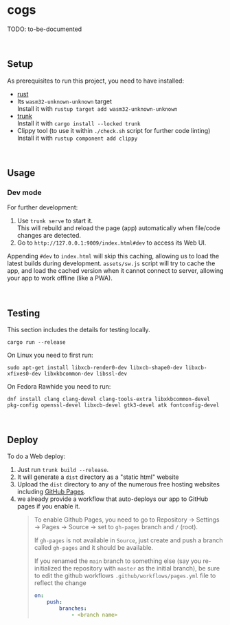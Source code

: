 # cogs

TODO: to-be-documented

<br/>

## Setup

As prerequisites to run this project, you need to have installed:

-   [rust](https://www.rust-lang.org/tools/install)
-   Its `wasm32-unknown-unknown` target\
    Install it with `rustup target add wasm32-unknown-unknown`
-   [trunk](https://trunkrs.dev/)\
    Install it with `cargo install --locked trunk`
-   Clippy tool (to use it within `./check.sh` script for further code linting)\
    Install it with `rustup component add clippy`

<br/>

## Usage

### Dev mode

For further development:

1. Use `trunk serve` to start it.\
   This will rebuild and reload the page (app) automatically when file/code changes are detected.
2. Go to `http://127.0.0.1:9009/index.html#dev` to access its Web UI.

Appending `#dev` to `index.html` will skip this caching, allowing us to load the latest builds during development. `assets/sw.js` script will try to cache the app, and load the cached version when it cannot connect to server, allowing your app to work offline (like a PWA).

<br/>

## Testing

This section includes the details for testing locally.

`cargo run --release`

On Linux you need to first run:

`sudo apt-get install libxcb-render0-dev libxcb-shape0-dev libxcb-xfixes0-dev libxkbcommon-dev libssl-dev`

On Fedora Rawhide you need to run:

`dnf install clang clang-devel clang-tools-extra libxkbcommon-devel pkg-config openssl-devel libxcb-devel gtk3-devel atk fontconfig-devel`

<br/>

## Deploy

To do a Web deploy:

1. Just run `trunk build --release`.
2. It will generate a `dist` directory as a "static html" website
3. Upload the `dist` directory to any of the numerous free hosting websites including [GitHub Pages](https://docs.github.com/en/free-pro-team@latest/github/working-with-github-pages/configuring-a-publishing-source-for-your-github-pages-site).
4. we already provide a workflow that auto-deploys our app to GitHub pages if you enable it.
    > To enable Github Pages, you need to go to Repository -> Settings -> Pages -> Source -> set to `gh-pages` branch and `/` (root).
    >
    > If `gh-pages` is not available in `Source`, just create and push a branch called `gh-pages` and it should be available.
    >
    > If you renamed the `main` branch to something else (say you re-initialized the repository with `master` as the initial branch), be sure to edit the github workflows `.github/workflows/pages.yml` file to reflect the change
    >
    > ```yml
    > on:
    >     push:
    >         branches:
    >             - <branch name>
    > ```

<br/>
